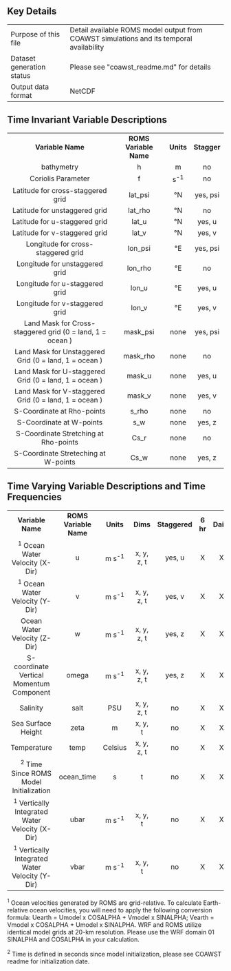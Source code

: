 ## Key Details

| | |
|:-----|:-----|
| Purpose of this file | Detail available ROMS model output from COAWST simulations and its temporal availability |
| Dataset generation status | Please see "coawst_readme.md" for details |
| Output data format | NetCDF |

## Time Invariant Variable Descriptions
| | | | |
|:-----:|:-----:|:-----:|:-----:|
| **Variable Name** | **ROMS Variable Name**  | **Units** | **Stagger** |
| bathymetry | h | m | no |
| Coriolis Parameter | f | s<sup>-1</sup>| no | 
| Latitude for cross-staggered grid | lat_psi | °N | yes, psi |  
| Latitude for unstaggered grid | lat_rho | °N | no | 
| Latitude for u-staggered grid | lat_u | °N | yes, u | 
| Latitude for v-staggered grid | lat_v | °N | yes, v |
| Longitude for cross-staggered grid | lon_psi |  °E | yes, psi |
| Longitude for unstaggered grid | lon_rho | °E | no |
| Longitude for u-staggered grid | lon_u | °E | yes, u |
| Longitude for v-staggered grid | lon_v | °E | yes, v |
| Land Mask for Cross-staggered grid (0 = land, 1 = ocean ) | mask_psi |  none | yes, psi |
| Land Mask for Unstaggered Grid (0 = land, 1 = ocean ) | mask_rho | none | no |
| Land Mask for U-staggered Grid (0 = land, 1 = ocean ) | mask_u | none | yes, u | 
| Land Mask for V-staggered Grid (0 = land, 1 = ocean ) | mask_v | none | yes, v  |
| S-Coordinate at Rho-points | s_rho | none | no |
| S-Coordinate at W-points | s_w | none | yes, z |
| S-Coordinate Stretching at Rho-points | Cs_r | none | no |
| S-Coordinate Streteching at W-points | Cs_w | none | yes, z |


## Time Varying Variable Descriptions and Time Frequencies
| | | | | | | | |
|:-----:|:-----:|:-----:|:-----:|:-----:|:-----:|:-----:|:-----:|
| **Variable Name** | **ROMS Variable Name** | **Units** | **Dims** | **Staggered** | **6 hr** | **Daily** | **Monthly** |
| <sup>1</sup> Ocean Water Velocity (X-Dir) | u | m s<sup>-1</sup> | x, y, z, t | yes, u | X | X | X |
| <sup>1</sup> Ocean Water Velocity (Y-Dir) | v | m s<sup>-1</sup> | x, y, z, t | yes, v | X | X | X |
| Ocean Water Velocity (Z-Dir) | w | m s<sup>-1</sup> | x, y, z, t | yes, z | X | X | X |
| S-coordinate Vertical Momentum Component | omega | m s<sup>-1</sup> | x, y, z, t | yes, z | X | X | X |
| Salinity | salt | PSU | x, y, z, t | no | X | X | X |
| Sea Surface Height | zeta | m | x, y, t | no | X | X | X |
| Temperature | temp | Celsius | x, y, z, t | no | X | X | X |
| <sup>2</sup> Time Since ROMS Model Initialization | ocean_time | s | t | no | X | X | X | 
| <sup>1</sup> Vertically Integrated Water Velocity (X-Dir) | ubar | m s<sup>-1</sup> | x, y, t | no | X | X | X |
| <sup>1</sup> Vertically Integrated Water Velocity (Y-Dir) | vbar | m s<sup>-1</sup> | x, y, t | no | X | X | X |

<sup>1</sup> Ocean velocities generated by ROMS are grid-relative. To calculate Earth-relative ocean velocities, you will need to apply the following conversion formula: Uearth = Umodel x COSALPHA + Vmodel x SINALPHA; Vearth = Vmodel x COSALPHA + Umodel x SINALPHA. WRF and ROMS utilize identical model grids at 20-km resolution. Please use the WRF domain 01 SINALPHA and COSALPHA in your calculation.

<sup>2</sup> Time is defined in seconds since model initialization, please see COAWST readme for initialization date.
